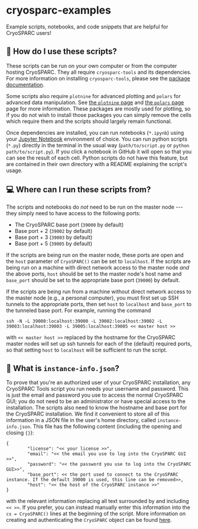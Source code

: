 # cryosparc-examples
Example scripts, notebooks, and code snippets that are helpful for CryoSPARC users!

## 📜 How do I use these scripts?
These scripts can be run on your own computer or from the computer hosting CryoSPARC.
They all require `cryosparc-tools` and its dependencies.
For more information on installing `cryosparc-tools`, please see the [package documentation](https://tools.cryosparc.com/intro.html).

Some scripts also require `plotnine` for advanced plotting and `polars` for advanced data manipulation. See [the `plotnine` page](https://plotnine.org/) and [the `polars` page](https://pola.rs/) page for more information.
These packages are mostly used for plotting, so if you do not wish to install those packages you can simply remove the cells which require them and the scripts should largely remain functional.

Once dependencies are installed, you can run notebooks (`*.ipynb`) using your [Jupyter Notebook](https://jupyter.org/) environment of choice.
You can run python scripts (`*.py`) directly in the terminal in the usual way (`path/to/script.py` or `python path/to/script.py`).
If you click a notebook in GitHub it will open so that you can see the result of each cell.
Python scripts do not have this feature, but are contained in their own directory with a README explaining the script's usage.

## 💻 Where can I run these scripts from?
The scripts and notebooks do *not* need to be run on the master node --- they simply need to have access to the following ports:

 * The CryoSPARC base port (`39000` by default)
 * Base port + 2 (`39002` by default)
 * Base port + 3 (`39003` by default)
 * Base port + 5 (`39005` by default)

If the scripts are being run on the master node, these ports are open and the `host` parameter of `CryoSPARC()` can be set to `localhost`.
If the scripts are being run on a machine with direct network access to the master node *and* the above ports, `host` should be set to the master node's host name and `base_port` should be set to the appropriate base port (`39000`) by default.

If the scripts are being run from a machine without direct network access to the master node (e.g., a personal computer), you must first set up SSH tunnels to the appropriate ports, then set `host` to `localhost` and `base_port` to the tunneled base port.
For example, running the command

```
ssh -N -L 39000:localhost:39000 -L 39002:localhost:39002 -L 39003:localhost:39003 -L 39005:localhost:39005 << master host >>
```

with `<< master host >>` replaced by the hostname for the CryoSPARC master nodes will set up ssh tunnels for each of the (default) required ports, so that setting `host` to `localhost` will be sufficient to run the script.

## 🤔 What is `instance-info.json`?
To prove that you're an authorized user of your CryoSPARC installation, any CryoSPARC Tools script you run needs your username and password.
This is just the email and password you use to access the normal CryoSPARC GUI; you do not need to be an administrator or have special access to the installation.
The scripts also need to know the hostname and base port for the CryoSPARC installation.
We find it convenient to store all of this information in a JSON file in the user's home directory, called `instance-info.json`.
This file has the following content (including the opening and closing `{}`):

```{json}
{
        "license": "<< your license >>",
        "email": "<< the email you use to log into the CryoSPARC GUI >>",
        "password": "<< the password you use to log into the CryoSPARC GUI>>",
        "base_port": << the port used to connect to the CryoSPARC instance. If the default 39000 is used, this line can be removed>>,
        "host": "<< the host of the CryoSPARC instance >>"
}
```

with the relevant information replacing all text surrounded by and including `<< >>`.
If you prefer, you can instead manually enter this information into the `cs = CryoSPARC()` lines at the beginning of the script.
More information on creating and authenticating the `CryoSPARC` object can be found [here](https://tools.cryosparc.com/intro.html#usage).